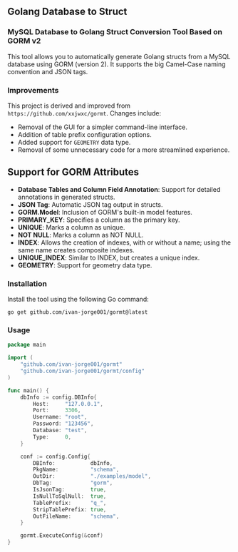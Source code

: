 ## Golang Database to Struct

### MySQL Database to Golang Struct Conversion Tool Based on GORM v2

This tool allows you to automatically generate Golang structs from a MySQL database using GORM (version 2). It supports the big Camel-Case naming convention and JSON tags.

### Improvements

This project is derived and improved from `https://github.com/xxjwxc/gormt`. Changes include:
- Removal of the GUI for a simpler command-line interface.
- Addition of table prefix configuration options.
- Added support for `GEOMETRY` data type.
- Removal of some unnecessary code for a more streamlined experience.

## Support for GORM Attributes

- **Database Tables and Column Field Annotation**: Support for detailed annotations in generated structs.
- **JSON Tag**: Automatic JSON tag output in structs.
- **GORM.Model**: Inclusion of GORM's built-in model features.
- **PRIMARY_KEY**: Specifies a column as the primary key.
- **UNIQUE**: Marks a column as unique.
- **NOT NULL**: Marks a column as NOT NULL.
- **INDEX**: Allows the creation of indexes, with or without a name; using the same name creates composite indexes.
- **UNIQUE_INDEX**: Similar to INDEX, but creates a unique index.
- **GEOMETRY**: Support for geometry data type.

### Installation

Install the tool using the following Go command:

 `go get github.com/ivan-jorge001/gormt@latest`
 
### Usage

```go
package main

import (
	"github.com/ivan-jorge001/gormt"
	"github.com/ivan-jorge001/gormt/config"
)

func main() {
	dbInfo := config.DBInfo{
		Host:     "127.0.0.1",
		Port:     3306,
		Username: "root",
		Password: "123456",
		Database: "test",
		Type:     0,
	}

	conf := config.Config{
		DBInfo:           dbInfo,
		PkgName:          "schema", 
		OutDir:           "./examples/model", 
		DbTag:            "gorm",
		IsJsonTag:        true,
		IsNullToSqlNull:  true,
		TablePrefix:      "q_",
		StripTablePrefix: true,
		OutFileName:      "schema",
	}

	gormt.ExecuteConfig(&conf)
}
```
